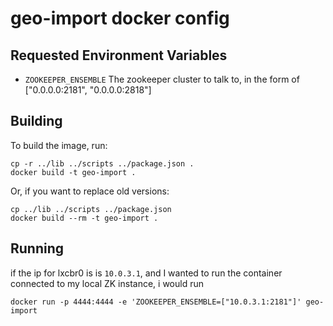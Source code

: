 # geo-import docker config #

## Requested Environment Variables ##
* `ZOOKEEPER_ENSEMBLE` The zookeeper cluster to talk to, in the form of ["0.0.0.0:2181", "0.0.0.0:2818"]

## Building ##
To build the image, run:
```
cp -r ../lib ../scripts ../package.json .
docker build -t geo-import .
```

Or, if you want to replace old versions:
```
cp ../lib ../scripts ../package.json
docker build --rm -t geo-import .
```

## Running ##
if the ip for lxcbr0 is is `10.0.3.1`, and I wanted to run the container connected to
my local ZK instance, i would run
```
docker run -p 4444:4444 -e 'ZOOKEEPER_ENSEMBLE=["10.0.3.1:2181"]' geo-import
```
